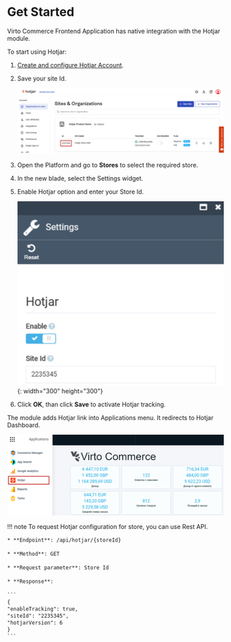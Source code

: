 # Get Started

Virto Commerce Frontend Application has native integration with the Hotjar module.

To start using Hotjar:

1. [Create and сonfigure Hotjar Account](https://www.hotjar.com/).
1. Save your site Id.

    ![SiteId](media/hotjar-siteid.png)

1. Open the Platform and go to **Stores** to select the required store.
1. In the new blade, select the Settings widget.
1. Enable Hotjar option and enter your Store Id.

    ![Hotjar switch](media/hotjar-enable.png){: width="300" height="300"}

1. Click **OK**, than click **Save** to activate Hotjar tracking.

The module adds Hotjar link into Applications menu. It redirects to Hotjar Dashboard.

![Apps menu](media/app-menu.png)


!!! note
    To request Hotjar configuration for store, you can use Rest API.
    
    * **Endpoint**: /api/hotjar/{storeId}

    * **Method**: GET
    
    * **Request parameter**: Store Id    
    
    * **Response**:   
    
    ```
    {
    "enableTracking": true,
    "siteId": "2235345",
    "hotjarVersion": 6
    }
    ```






